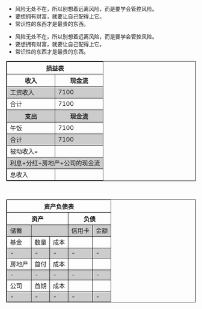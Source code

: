 <style type="text/css">
table {
    border-collapse: collapse;
}

table, td, th {
    border: 1px solid black;
}
th{
  font-weight: bold;
}
/*odd*/
table tr:nth-child(even){
  background: #ccc;
}
</style>

<ul>
<li>风险无处不在，所以别想着远离风险，而是要学会<span class="mark">管控风险</span>。
</li>
<li>要想拥有财富，就要让自己<span class="mark">配得上它</span>。
</li>
<li>常识性的东西才是最贵的东西。
</li>
</ul>
<ul>
<li>风险无处不在，所以别想着远离风险，而是要学会<span class="mark">管控风险</span>。
</li>
<li>要想拥有财富，就要让自己<span class="mark">配得上它</span>。
</li>
<li>常识性的东西才是最贵的东西。
</li>
</ul>

<table>
<thead>
<th colspan="2">损益表</th>
</thead>
<tr>
<th style="width:50%;">收入</th>
<th style="width:50%;">现金流</th>
</tr>
<tr>
<td>工资收入</td>
<td>7100</td>
</tr>
<tr>
<td>合计</td>
<td>7100</td>
</tr>
<tr>
<th>支出</th>
<th>现金流</th>
</tr>
<tr>
<td>午饭</td>
<td>7100</td>
</tr>
<tr>
<td>合计</td>
<td>7100</td>
</tr>
<tr>
<td>被动收入=</td>
<td ></td>
</tr>
<tr>
<td colspan="2">利息+分红+房地产+公司的现金流</td>
</tr>
<tr>
<td>总收入</td>
<td ></td>
</tr>
</table>

<br>

<table>
<thead>
<th colspan="5">资产负债表</th>
</thead>
<tr>
<th colspan="3">资产</th>
<th colspan="2">负债</th>
</tr>
<tr>
<td>储蓄</td>
<td colspan="2"></td>

<td>信用卡</td>
<td>金额</td>
</tr>
<tr>
<td>基金</td>
<td>数量</td>
<td>成本</td>
<td></td>
<td></td>
</tr>
<tr>
<td>-</td>
<td>-</td>
<td>-</td>
<td>-</td>
<td>-</td>
</tr>
<tr>
<td>房地产</td>
<td>首付</td>
<td>成本</td>
<td></td>
<td></td>
</tr>
<tr>
<td>-</td>
<td>-</td>
<td>-</td>
<td>-</td>
<td>-</td>
</tr>
<tr>
<td>公司</td>
<td>首期</td>
<td>成本</td>
<td></td>
<td></td>
</tr>
<tr>
<td>-</td>
<td>-</td>
<td>-</td>
<td>-</td>
<td>-</td>
</tr>
</table>